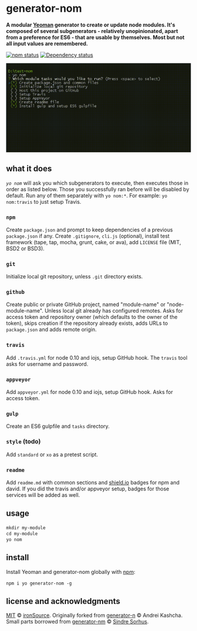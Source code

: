 # generator-nom

**A modular [Yeoman](http://yeoman.io) generator to create or update node modules. It's composed of several subgenerators - relatively unopinionated, apart from a preference for ES6 - that are usable by themselves. Most but not all input values are remembered.**

[![npm status](http://img.shields.io/npm/v/generator-nom.svg?style=flat-square)](https://www.npmjs.org/package/generator-nom) [![Dependency status](https://img.shields.io/david/ironsource/node-generator-nom.svg?style=flat-square)](https://david-dm.org/ironsource/node-generator-nom)

![demo](https://github.com/ironSource/node-generator-nom/raw/master/demo.gif)

## what it does

*`yo nom`* will ask you which subgenerators to execute, then executes those in order as listed below. Those you successfully ran before will be disabled by default. Run any of them separately with `yo nom:*`. For example: `yo nom:travis` to just setup Travis.

### `npm`

Create `package.json` and prompt to keep dependencies of a previous `package.json` if any. Create `.gitignore`, `cli.js` (optional), install test framework (tape, tap, mocha, grunt, cake, or ava), add `LICENSE` file (MIT, BSD2 or BSD3).

### `git`

Initialize local git repository, unless `.git` directory exists.

### `github`

Create public or private GitHub project, named "module-name" or "node-module-name". Unless local git already has configured remotes. Asks for access token and repository owner (which defaults to the owner of the token), skips creation if the repository already exists, adds URLs to `package.json` and adds remote origin.

### `travis`

Add `.travis.yml` for node 0.10 and iojs, setup GitHub hook. The `travis` tool asks for username and password.

### `appveyor`

Add `appveyor.yml` for node 0.10 and iojs, setup GitHub hook. Asks for access token.

### `gulp`

Create an ES6 gulpfile and `tasks` directory.

### `style` (todo)

Add `standard` or `xo` as a pretest script.

### `readme`

Add `readme.md` with common sections and [shield.io](https://shield.io) badges for npm and david. If you did the travis and/or appveyor setup, badges for those services will be added as well.

## usage

```
mkdir my-module
cd my-module
yo nom
```

## install

Install Yeoman and generator-nom globally with [npm](https://npmjs.org):

```
npm i yo generator-nom -g 
```

## license and acknowledgments

[MIT](http://opensource.org/licenses/MIT) © [ironSource](http://www.ironsrc.com/). Originally forked from [generator-n](https://www.npmjs.com/package/generator-n) © Andrei Kashcha. Small parts borrowed from [generator-nm](https://github.com/sindresorhus/generator-nm) © [Sindre Sorhus](http://sindresorhus.com/).
